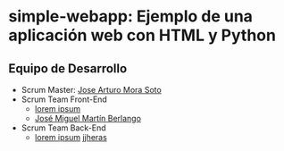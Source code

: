 # simple-webapp: Ejemplo de una aplicación web con HTML y Python

## Equipo de Desarrollo

* Scrum Master: [Jose Arturo Mora Soto](https://github.com/jarturomora)
* Scrum Team Front-End
  * [lorem ipsum](#)
  * [José Miguel Martín Berlango](#)
* Scrum Team Back-End
  * [lorem ipsum](#<>)
    [jjheras](#<>) 


